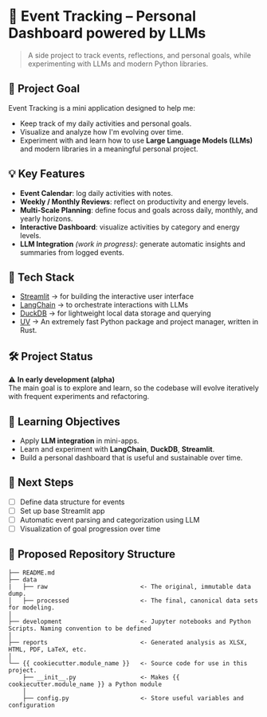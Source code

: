 # 📅 Event Tracking – Personal Dashboard powered by LLMs

> A side project to track events, reflections, and personal goals, while experimenting with LLMs and modern Python libraries.

## 🎯 Project Goal

Event Tracking is a mini application designed to help me:
- Keep track of my daily activities and personal goals.
- Visualize and analyze how I'm evolving over time.
- Experiment with and learn how to use **Large Language Models (LLMs)** and modern libraries in a meaningful personal project.

## 💡 Key Features

- **Event Calendar**: log daily activities with notes.
- **Weekly / Monthly Reviews**: reflect on productivity and energy levels.
- **Multi-Scale Planning**: define focus and goals across daily, monthly, and yearly horizons.
- **Interactive Dashboard**: visualize activities by category and energy levels.
- **LLM Integration** *(work in progress)*: generate automatic insights and summaries from logged events.

## 🧰 Tech Stack

- [Streamlit](https://streamlit.io/) → for building the interactive user interface
- [LangChain](https://www.langchain.com/) → to orchestrate interactions with LLMs
- [DuckDB](https://duckdb.org/) → for lightweight local data storage and querying
- [UV](https://docs.astral.sh/uv/) → An extremely fast Python package and project manager, written in Rust.

## 🛠️ Project Status

⚠️ **In early development (alpha)**  
The main goal is to explore and learn, so the codebase will evolve iteratively with frequent experiments and refactoring.

## 🧪 Learning Objectives

- Apply **LLM integration** in mini-apps.
- Learn and experiment with **LangChain**, **DuckDB**, **Streamlit**.
- Build a personal dashboard that is useful and sustainable over time.

## 🧱 Next Steps

- [ ] Define data structure for events
- [ ] Set up base Streamlit app
- [ ] Automatic event parsing and categorization using LLM
- [ ] Visualization of goal progression over time

## 📂 Proposed Repository Structure

```
├── README.md
├── data
|   ├── raw                          <- The original, immutable data dump.
│   ├── processed                    <- The final, canonical data sets for modeling.
│
├── development                      <- Jupyter notebooks and Python Scripts. Naming convention to be defined
│
├── reports                          <- Generated analysis as XLSX, HTML, PDF, LaTeX, etc.
│
└── {{ cookiecutter.module_name }}   <- Source code for use in this project.
    ├── __init__.py                  <- Makes {{ cookiecutter.module_name }} a Python module
    │
    ├── config.py                    <- Store useful variables and configuration
```